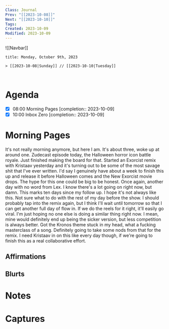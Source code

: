```yaml
---
Class: Journal
Prev: "[[2023-10-08]]"
Next: "[[2023-10-10]]"
Tags: 
Created: 2023-10-09
Modified: 2023-10-09
---
```


![[Navbar]]

```ad-date
title: Monday, October 9th, 2023

> [[2023-10-08|Sunday]] // [[2023-10-10|Tuesday]]



```

# Agenda

- [x] 08:00 Morning Pages [completion:: 2023-10-09]
- [x] 10:00 Inbox Zero [completion:: 2023-10-09]

# Morning Pages

It's not really morning anymore, but here I am. It's about three, woke up at around one. Zudecast episode today, the Halloween horror icon battle royale. Just finished making the board for that. Started an Exorcist remix with Kristaav yesterday and it's turning out to be some of the most savage shit that I've ever written. I'd say I genuinely have about a week to finish this up and release it before Halloween comes and the New Exorcist movie drops. The hype for this one could be big to be honest. Once again, another day with no word from Lex. I know there's a lot going on right now, but damn. This marks ten days since my follow up. I hope it's not always like this. Not sure what to do with the rest of my day before the show. I should probably tap into the remix again, but I think I'll wait until tomorrow so that I can get another full day of flow in. If we do the reels for it right, it'll easily go viral. I'm just hoping no one else is doing a similar thing right now. I mean, mine would definitely end up being the sicker version, but less competition is always better. Got the Kronos theme stuck in my head, what a fucking masterclass of a song. Definitely going to take some nods from that for the remix. I need Kristaav in on this like every day though, if we're going to finish this as a real collaborative effort.

## Affirmations

## Blurts

# Notes

# Captures
